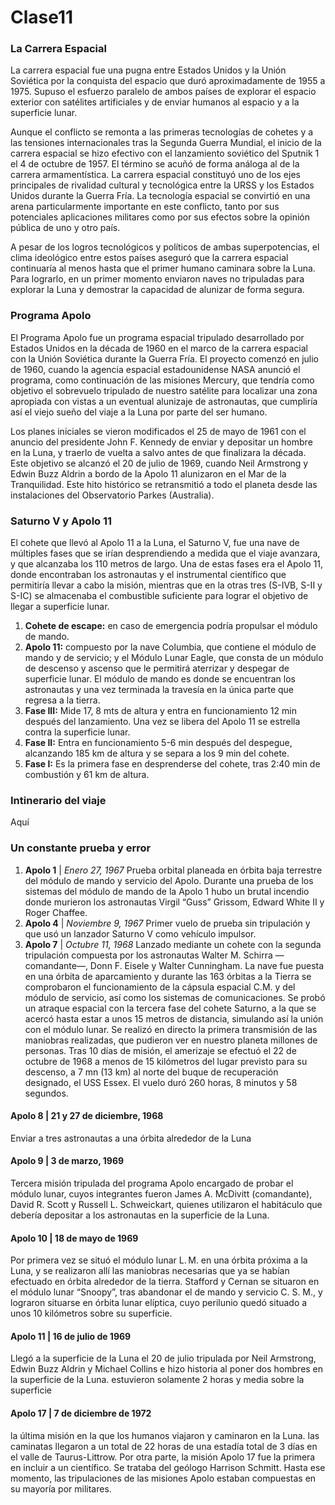 # Clase11

### La Carrera Espacial
La carrera espacial fue una pugna entre Estados Unidos y la Unión Soviética por la conquista del espacio que duró aproximadamente de 1955 a 1975. Supuso el esfuerzo paralelo de ambos países de explorar el espacio exterior con satélites artificiales y de enviar humanos al espacio y a la superficie lunar.

Aunque el conflicto se remonta a las primeras tecnologías de cohetes y a las tensiones internacionales tras la Segunda Guerra Mundial, el inicio de la carrera espacial se hizo efectivo con el lanzamiento soviético del Sputnik 1 el 4 de octubre de 1957. El término se acuñó de forma análoga al de la carrera armamentística. La carrera espacial constituyó uno de los ejes principales de rivalidad cultural y tecnológica entre la URSS y los Estados Unidos durante la Guerra Fría. La tecnología espacial se convirtió en una arena particularmente importante en este conflicto, tanto por sus potenciales aplicaciones militares como por sus efectos sobre la opinión pública de uno y otro país.

A pesar de los logros tecnológicos y políticos de ambas superpotencias, el clima ideológico entre estos países aseguró que la carrera espacial continuaría al menos hasta que el primer humano caminara sobre la Luna. Para lograrlo, en un primer momento enviaron naves no tripuladas para explorar la Luna y demostrar la capacidad de alunizar de forma segura.

### Programa Apolo
El Programa Apolo fue un programa espacial tripulado desarrollado por Estados Unidos en la década de 1960 en el marco de la carrera espacial con la Unión Soviética durante la Guerra Fría. El proyecto comenzó en julio de 1960, cuando la agencia espacial estadounidense NASA anunció el programa, como continuación de las misiones Mercury, que tendría como objetivo el sobrevuelo tripulado de nuestro satélite para localizar una zona apropiada con vistas a un eventual alunizaje de astronautas, que cumpliría así el viejo sueño del viaje a la Luna por parte del ser humano. 

Los planes iniciales se vieron modificados el 25 de mayo de 1961 con el anuncio del presidente John F. Kennedy de enviar y depositar un hombre en la Luna, y traerlo de vuelta a salvo antes de que finalizara la década. Este objetivo se alcanzó el 20 de julio de 1969, cuando Neil Armstrong y Edwin Buzz Aldrin a bordo de la Apolo 11 alunizaron en el Mar de la Tranquilidad. Este hito histórico se retransmitió a todo el planeta desde las instalaciones del Observatorio Parkes (Australia).

### Saturno V y Apolo 11
El cohete que llevó al Apolo 11 a la Luna, el Saturno V, fue una nave de múltiples fases que se irían desprendiendo a medida que el viaje avanzara, y que alcanzaba los 110 metros de largo. Una de estas fases era el Apolo 11, donde encontraban los astronautas y el instrumental científico que permitiría llevar a cabo la misión, mientras que en la otras tres (S-IVB, S-II y S-IC) se almacenaba el combustible suficiente para lograr el objetivo de llegar a superficie lunar.

1. **Cohete de escape:** en caso de emergencia podría propulsar el módulo de mando.
2. **Apolo 11:** compuesto por la nave Columbia, que contiene el módulo de mando y de servicio; y el Módulo Lunar Eagle, que consta de un módulo de descenso y ascenso que le permitirá aterrizar y despegar de superficie lunar. El módulo de mando es donde se encuentran los astronautas y una vez terminada la travesía en la única parte que regresa a la tierra.
3. **Fase III:** Mide 17, 8 mts de altura y entra en funcionamiento 12 min después del lanzamiento. Una vez se libera del Apolo 11 se estrella contra la superficie lunar.
4. **Fase II:** Entra en funcionamiento 5-6 min después del despegue, alcanzando 185 km de altura y se separa a los 9 min del cohete. 
5. **Fase I:** Es la primera fase en desprenderse del cohete, tras 2:40 min de combustión y 61 km de altura.

### Intinerario del viaje
Aquí

### Un constante prueba y error
1. **Apolo 1** | *Enero 27, 1967*
Prueba orbital planeada en órbita baja terrestre del módulo de mando y servicio del Apolo. 
Durante una prueba de los sistemas del módulo de mando de la Apolo 1 hubo un brutal incendio donde murieron los astronautas Virgil “Guss” Grissom, Edward White II y Roger Chaffee.
2. **Apolo 4** | *Noviembre 9, 1967*
Primer vuelo de prueba sin tripulación y que usó un lanzador Saturno V como vehículo impulsor.
3. **Apolo 7** | *Octubre 11, 1968*
Lanzado mediante un cohete con la segunda tripulación compuesta por los astronautas Walter M. Schirra —comandante—, Donn F. Eisele y Walter Cunningham.
La nave fue puesta en una órbita de aparcamiento y durante las 163 órbitas a la Tierra se comprobaron el funcionamiento de la cápsula espacial C.M. y del módulo de servicio, así como los sistemas de comunicaciones.
Se probó un atraque espacial con la tercera fase del cohete Saturno, a la que se acercó hasta estar a unos 15 metros de distancia, simulando así la unión con el módulo lunar.
Se realizó en directo la primera transmisión de las maniobras realizadas, que pudieron ver en nuestro planeta millones de personas.
Tras 10 días de misión, el amerizaje se efectuó el 22 de octubre de 1968 a menos de 15 kilómetros del lugar previsto para su descenso, a 7 mn (13 km) al norte del buque de recuperación designado, el USS Essex. El vuelo duró 260 horas, 8 minutos y 58 segundos.
#### Apolo 8 | 21 y 27 de diciembre, 1968
Enviar a tres astronautas a una órbita alrededor de la Luna
#### Apolo 9 | 3 de marzo, 1969
Tercera misión tripulada del programa Apolo encargado de probar el módulo lunar, cuyos integrantes fueron James A. McDivitt (comandante), David R. Scott y Russell L. Schweickart, quienes utilizaron el habitáculo que debería depositar a los astronautas en la superficie de la Luna.
#### Apolo 10 |  18 de mayo de 1969
Por primera vez se situó el módulo lunar L. M. en una órbita próxima a la Luna, y se realizaron allí las maniobras necesarias que ya se habían efectuado en órbita alrededor de la tierra.
Stafford y Cernan se situaron en el módulo lunar “Snoopy”, tras abandonar el de mando y servicio C. S. M., y lograron situarse en órbita lunar elíptica, cuyo perilunio quedó situado a unos 10 kilómetros sobre su superficie.
#### Apolo 11 | 16 de julio de 1969
Llegó a la superficie de la Luna el 20 de julio tripulada por Neil Armstrong, Edwin Buzz Aldrin y Michael Collins e hizo historia al poner dos hombres en la superficie de la Luna.  estuvieron solamente 2 horas y media sobre la superficie
#### Apolo 17 | 7 de diciembre  de  1972
la última misión en la que los humanos viajaron y caminaron en la Luna. las caminatas llegaron a un total de 22 horas de una estadía total de 3 días en el valle de Taurus-Littrow.
Por otra parte, la misión Apolo 17 fue la primera en incluir a un científico. Se trataba del geólogo Harrison Schmitt. Hasta ese momento, las tripulaciones de las misiones Apolo estaban compuestas en su mayoría por militares.




